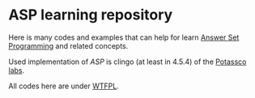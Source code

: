 # ASP learning repository
Here is many codes and examples that can help for learn [Answer Set Programming](https://en.wikipedia.org/wiki/Answer_set_programming) and related concepts.

Used implementation of *ASP* is clingo (at least in 4.5.4) of the [Potassco labs](http://potassco.org/).

All codes here are under [WTFPL](http://www.wtfpl.net/about/).
